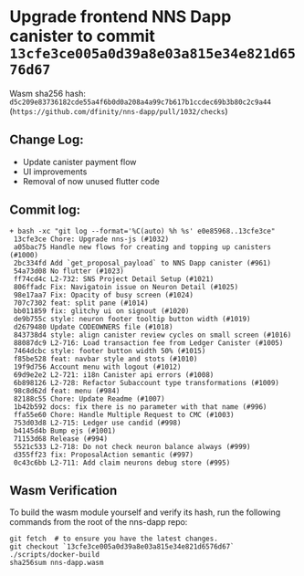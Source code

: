 # Upgrade frontend NNS Dapp canister to commit `13cfe3ce005a0d39a8e03a815e34e821d6576d67`
Wasm sha256 hash: `d5c209e83736182cde55a4f6b0d0a208a4a99c7b617b1ccdec69b3b80c2c9a44` (`https://github.com/dfinity/nns-dapp/pull/1032/checks`)

## Change Log:
* Update canister payment flow
* UI improvements
* Removal of now unused flutter code

## Commit log:

```
+ bash -xc "git log --format='%C(auto) %h %s' e0e85968..13cfe3ce"
 13cfe3ce Chore: Upgrade nns-js (#1032)
 a05bac75 Handle new flows for creating and topping up canisters (#1000)
 2bc334fd Add `get_proposal_payload` to NNS Dapp canister (#961)
 54a73d08 No flutter (#1023)
 ff74cd4c L2-732: SNS Project Detail Setup (#1021)
 806ffadc Fix: Navigatoin issue on Neuron Detail (#1025)
 98e17aa7 Fix: Opacity of busy screen (#1024)
 707c7302 feat: split pane (#1014)
 bb011859 fix: glitchy ui on signout (#1020)
 de9b755c style: neuron footer tooltip button width (#1019)
 d2679480 Update CODEOWNERS file (#1018)
 843738d4 style: align canister review cycles on small screen (#1016)
 88087dc9 L2-716: Load transaction fee from Ledger Canister (#1005)
 7464dcbc style: footer button width 50% (#1015)
 f85be528 feat: navbar style and stots (#1010)
 19f9d756 Account menu with logout (#1012)
 69d9e2e2 L2-721: i18n Canister api errors (#1008)
 6b898126 L2-728: Refactor Subaccount type transformations (#1009)
 98c8d62d feat: menu (#984)
 82188c55 Chore: Update Readme (#1007)
 1b42b592 docs: fix there is no parameter with that name (#996)
 ffa55e60 Chore: Handle Multiple Request to CMC (#1003)
 753d03d8 L2-715: Ledger use candid (#998)
 b4145d4b Bump ejs (#1001)
 71153d68 Release (#994)
 5521c533 L2-718: Do not check neuron balance always (#999)
 d355ff23 fix: ProposalAction semantic (#997)
 0c43c6bb L2-711: Add claim neurons debug store (#995)
```

## Wasm Verification

To build the wasm module yourself and verify its hash, run the following commands from the root of the nns-dapp repo:

```
git fetch  # to ensure you have the latest changes.
git checkout `13cfe3ce005a0d39a8e03a815e34e821d6576d67`
./scripts/docker-build
sha256sum nns-dapp.wasm
```
